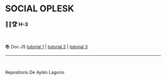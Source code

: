 # SOCIAL OPLESK
### 🏴‍☠🏆 H-3 

<br/>



📚 Doc JS [tutorial 1](https://developer.mozilla.org/es/docs/Web/JavaScript/Guide) | [tutorial 2](https://www.w3schools.com/js/) | [tutorial 3](https://es.javascript.info/)

---
<br/>

Repositorio De Aylén Lagorio
